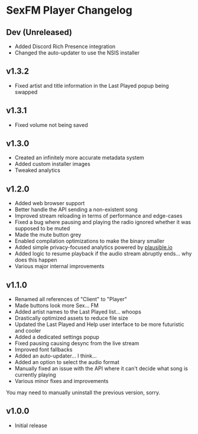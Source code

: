# SexFM Player Changelog

## Dev (Unreleased)
- Added Discord Rich Presence integration
- Changed the auto-updater to use the NSIS installer

## v1.3.2
- Fixed artist and title information in the Last Played popup being swapped

## v1.3.1
- Fixed volume not being saved

## v1.3.0
- Created an infinitely more accurate metadata system
- Added custom installer images
- Tweaked analytics

## v1.2.0
- Added web browser support
- Better handle the API sending a non-existent song
- Improved stream reloading in terms of performance and edge-cases
- Fixed a bug where pausing and playing the radio ignored whether it was supposed to be muted
- Made the mute button grey
- Enabled compilation optimizations to make the binary smaller
- Added simple privacy-focused analytics powered by [plausible.io](https://plausible.io)
- Added logic to resume playback if the audio stream abruptly ends... why does this happen
- Various major internal improvements

## v1.1.0
- Renamed all references of "Client" to "Player"
- Made buttons look more Sex... FM
- Added artist names to the Last Played list... whoops
- Drastically optimized assets to reduce file size
- Updated the Last Played and Help user interface to be more futuristic and cooler
- Added a dedicated settings popup
- Fixed pausing causing desync from the live stream
- Improved font fallbacks
- Added an auto-updater... I think...
- Added an option to select the audio format
- Manually fixed an issue with the API where it can't decide what song is currently playing
- Various minor fixes and improvements

You may need to manually uninstall the previous version, sorry.

## v1.0.0
- Initial release
